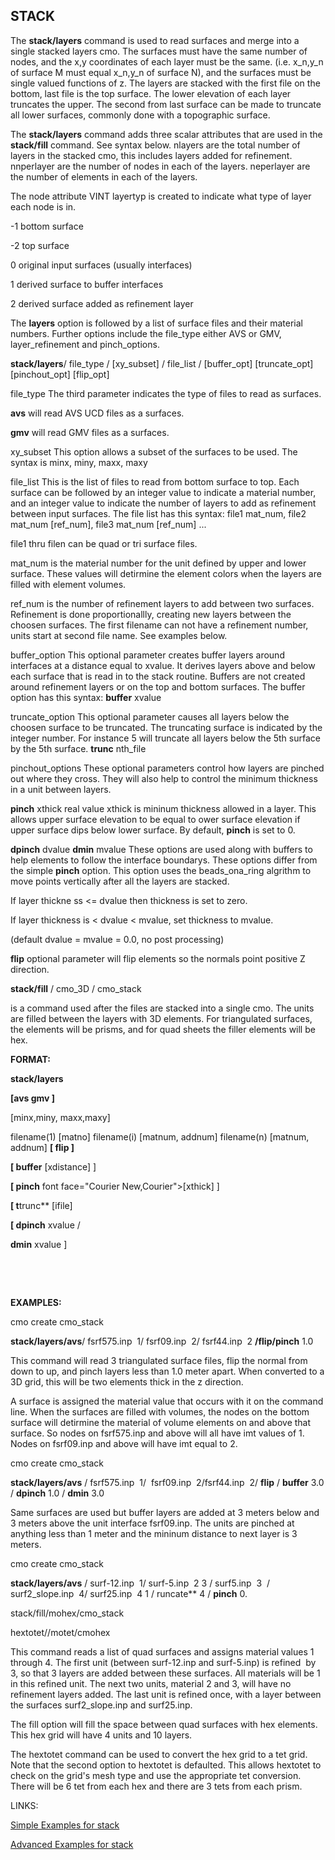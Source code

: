 STACK
-----

 The **stack/layers** command is used to read surfaces and merge into a
 single stacked layers cmo. The surfaces must have the same number of
 nodes, and the x,y coordinates of each layer must be the same. (i.e.
 x\_n,y\_n of surface M must equal x\_n,y\_n of surface N), and the
 surfaces must be single valued functions of z. The layers are stacked
 with the first file on the bottom, last file is the top surface. The
 lower elevation of each layer truncates the upper. The second from
 last surface can be made to truncate all lower surfaces, commonly done
 with a topographic surface.

 

 The **stack/layers** command adds three scalar attributes that are
 used in the **stack/fill** command. See syntax below. nlayers are the
 total number of layers in the stacked cmo, this includes layers added
 for refinement. nnperlayer are the number of nodes in each of the
 layers. neperlayer are the number of elements in each of the layers.

  The node attribute VINT layertyp is created to indicate what type of
  layer each node is in.

  -1 bottom surface

  -2 top surface

  0 original input surfaces (usually interfaces)

  1 derived surface to buffer interfaces

  2 derived surface added as refinement layer

 

 The **layers** option is followed by a list of surface files and their
 material numbers. Further options include the file\_type either AVS or
 GMV, layer\_refinement and pinch\_options.

 

 **stack/layers**/ file\_type / [xy\_subset] / file\_list /
 [buffer\_opt] [truncate\_opt] [pinchout\_opt] [flip\_opt]





file\_type The third parameter indicates the type of files to read as
surfaces.

 **avs** will read AVS UCD files as a surfaces.

 **gmv** will read GMV files as a surfaces.



xy\_subset This option allows a subset of the surfaces to be used. The
syntax is minx, miny, maxx, maxy





file\_list This is the list of files to read from bottom surface to top.
Each surface can be followed by an integer value to indicate a material
number, and an integer value to indicate the number of layers to add as
refinement between input surfaces. The file list has this syntax: file1
mat\_num, file2 mat\_num [ref\_num], file3 mat\_num [ref\_num] ...

 file1 thru filen can be quad or tri surface files.

 mat\_num is the material number for the unit defined by upper and
 lower surface. These values will detirmine the element colors when the
 layers are filled with element volumes.

 ref\_num is the number of refinement layers to add between two
 surfaces. Refinement is done proportionallly, creating new layers
 between the choosen surfaces. The first filename can not have a
 refinement number, units start at second file name. See examples
 below.




buffer\_option This optional parameter creates buffer layers around
interfaces at a distance equal to xvalue. It derives layers above and
below each surface that is read in to the stack routine. Buffers are not
created around refinement layers or on the top and bottom surfaces. The
buffer option has this syntax: **buffer** xvalue





truncate\_option This optional parameter causes all layers below the
choosen surface to be truncated. The truncating surface is indicated by
the integer number. For instance 5 will truncate all layers below the
5th surface by the 5th surface. **trunc** nth\_file


pinchout\_options These optional parameters control how layers are
pinched out where they cross. They will also help to control the minimum
thickness in a unit between layers.

 **pinch** xthick real value xthick is mininum thickness allowed in a
 layer. This allows upper surface elevation to be equal to ower surface
 elevation if upper surface dips below lower surface. By default,
 **pinch** is set to 0.

 **dpinch** dvalue **dmin** mvalue These options are used along with
 buffers to help elements to follow the interface boundarys. These
 options differ from the simple **pinch** option. This option uses the
 beads\_ona\_ring algrithm to move points vertically after all the
 layers are stacked.

 If layer thickne
ss &lt;= dvalue then thickness is set to zero.

 If layer thickness is &lt; dvalue &lt; mvalue, set thickness to
 mvalue.

 (default dvalue = mvalue = 0.0, no post processing)



**flip** optional parameter will flip elements so the normals point
positive Z direction.





**stack/fill** / cmo\_3D / cmo\_stack

is a command used after the files are stacked into a single cmo. The
units are filled between the layers with 3D elements. For triangulated
surfaces, the elements will be prisms, and for quad sheets the filler
elements will be hex.







**FORMAT:**

 **stack/layers**

 **[avs  gmv ]**

 [minx,miny, maxx,maxy]

 filename(1) [matno] filename(i) [matnum, addnum] filename(n)
 [matnum, addnum] **[ flip ]**

 **[ buffer** [xdistance] ]

 **[ pinch** font face="Courier New,Courier"&gt;[xthick] ]

 **[ t**trunc** [ifile]

 **[ dpinch** xvalue /

 **dmin** xvalue ]

  

  





**EXAMPLES:**

 cmo create cmo\_stack

 **stack/layers/avs**/ fsrf575.inp  1/ fsrf09.inp  2/ fsrf44.inp  2
 **/flip/pinch** 1.0

 This command will read 3 triangulated surface files, flip the normal
 from down to up, and pinch layers less than 1.0 meter apart. When
 converted to a 3D grid, this will be two elements thick in the z
 direction.

 A surface is assigned the material value that occurs with it on the
 command line. When the surfaces are filled with volumes, the nodes on
 the bottom surface will detirmine the material of volume elements on
 and above that surface. So nodes on fsrf575.inp and above will all
 have imt values of 1. Nodes on fsrf09.inp and above will have imt
 equal to 2.

 

 cmo create cmo\_stack

 **stack/layers/avs** / fsrf575.inp  1/  fsrf09.inp  2/fsrf44.inp  2/
 **flip** / **buffer** 3.0 / **dpinch** 1.0 / **dmin** 3.0

 Same surfaces are used but buffer layers are added at 3 meters below
 and 3 meters above the unit interface fsrf09.inp. The units are
 pinched at anything less than 1 meter and the mininum distance to next
 layer is 3 meters.

 

 cmo create cmo\_stack

 **stack/layers/avs** / surf-12.inp  1/ surf-5.inp  2 3 /
 surf5.inp  3  / surf2\_slope.inp  4/ surf25.inp  4 1 / runcate** 4
 / **pinch** 0.

 stack/fill/mohex/cmo\_stack

 hextotet//motet/cmohex

 

 This command reads a list of quad surfaces and assigns material values
 1 through 4. The first unit (between surf-12.inp and surf-5.inp) is
 refined  by 3, so that 3 layers are added between these surfaces. All
 materials will be 1 in this refined unit. The next two units, material
 2 and 3, will have no refinement layers added. The last unit is
 refined once, with a layer between the surfaces surf2\_slope.inp and
 surf25.inp.

 The fill option will fill the space between quad surfaces with hex
 elements. This hex grid will have 4 units and 10 layers.

 The hextotet command can be used to convert the hex grid to a tet
 grid. Note that the second option to hextotet is defaulted. This
 allows hextotet to check on the grid's mesh type and use the
 appropriate tet conversion. There will be 6 tet from each hex and
 there are 3 tets from each prism.





LINKS:

 [Simple Examples for stack](../stack_demo.md)


 [Advanced Examples for stack](../stack_demo2.md)
